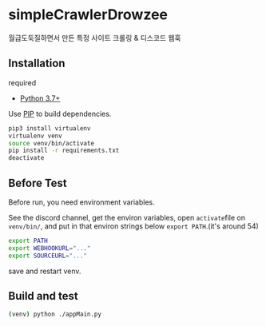# simpleCrawlerDrowzee

월급도둑질하면서 만든 특정 사이트 크롤링 & 디스코드 웹훅 

## Installation
required     
* [Python 3.7+](https://www.python.org/downloads/) 

Use [PIP](https://pypi.org/) to build dependencies.

```bash
pip3 install virtualenv
virtualenv venv
source venv/bin/activate
pip install -r requirements.txt
deactivate
```

## Before Test
Before run, you need environment variables.

See the discord channel, get the environ variables, 
open `activate`file on `venv/bin/`, and 
put in that environ strings below `export PATH`.(it's around 54)
```bash
export PATH
export WEBHOOKURL="..."
export SOURCEURL="..."
``` 
save and restart venv.

## Build and test
```bash
(venv) python ./appMain.py
```
